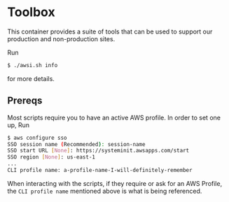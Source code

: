 # Toolbox

This container provides a suite of tools that can be used to support
our production and non-production sites.

Run

```bash
$ ./awsi.sh info
```

for more details.

## Prereqs

Most scripts require you to have an active AWS profile. In order to set
one up, Run

```bash
$ aws configure sso
SSO session name (Recommended): session-name
SSO start URL [None]: https://systeminit.awsapps.com/start
SSO region [None]: us-east-1
...
CLI profile name: a-profile-name-I-will-definitely-remember
```

When interacting with the scripts, if they require or ask for an AWS Profile,
the `CLI profile name` mentioned above is what is being referenced.
